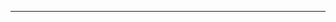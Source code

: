 <!--
CO_OP_TRANSLATOR_METADATA:
{
  "original_hash": "4bdff5070d182c64143dfe5a581d0ec7",
  "translation_date": "2025-08-28T18:31:50+00:00",
  "source_file": "02-SetupDevEnvironment/README.md",
  "language_code": "ro"
}
-->


---

